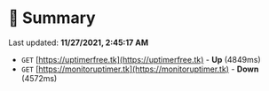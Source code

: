 # 📖 Summary
Last updated: **11/27/2021, 2:45:17 AM**

- `GET` [https://uptimerfree.tk](https://uptimerfree.tk) - **Up** (4849ms)
- `GET` [https://monitoruptimer.tk](https://monitoruptimer.tk) - **Down** (4572ms)
